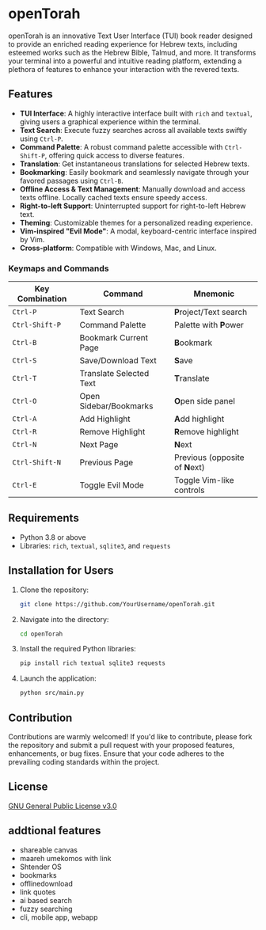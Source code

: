 # openTorah

openTorah is an innovative Text User Interface (TUI) book reader designed to provide an enriched reading experience for Hebrew texts, including esteemed works such as the Hebrew Bible, Talmud, and more. It transforms your terminal into a powerful and intuitive reading platform, extending a plethora of features to enhance your interaction with the revered texts.

## Features

- **TUI Interface**: A highly interactive interface built with `rich` and `textual`, giving users a graphical experience within the terminal.
- **Text Search**: Execute fuzzy searches across all available texts swiftly using `Ctrl-P`.
- **Command Palette**: A robust command palette accessible with `Ctrl-Shift-P`, offering quick access to diverse features.
- **Translation**: Get instantaneous translations for selected Hebrew texts.
- **Bookmarking**: Easily bookmark and seamlessly navigate through your favored passages using `Ctrl-B`.
- **Offline Access & Text Management**: Manually download and access texts offline. Locally cached texts ensure speedy access.
- **Right-to-left Support**: Uninterrupted support for right-to-left Hebrew text.
- **Theming**: Customizable themes for a personalized reading experience.
- **Vim-inspired "Evil Mode"**: A modal, keyboard-centric interface inspired by Vim.
- **Cross-platform**: Compatible with Windows, Mac, and Linux.

### Keymaps and Commands

| Key Combination | Command                 | Mnemonic                        |
| --------------- | ----------------------- | ------------------------------- |
| `Ctrl-P`        | Text Search             | **P**roject/Text search         |
| `Ctrl-Shift-P`  | Command Palette         | Palette with **P**ower          |
| `Ctrl-B`        | Bookmark Current Page   | **B**ookmark                    |
| `Ctrl-S`        | Save/Download Text      | **S**ave                        |
| `Ctrl-T`        | Translate Selected Text | **T**ranslate                   |
| `Ctrl-O`        | Open Sidebar/Bookmarks  | **O**pen side panel             |
| `Ctrl-A`        | Add Highlight           | **A**dd highlight               |
| `Ctrl-R`        | Remove Highlight        | **R**emove highlight            |
| `Ctrl-N`        | Next Page               | **N**ext                        |
| `Ctrl-Shift-N`  | Previous Page           | Previous (opposite of **N**ext) |
| `Ctrl-E`        | Toggle Evil Mode        | Toggle Vim-like controls        |

## Requirements

- Python 3.8 or above
- Libraries: `rich`, `textual`, `sqlite3`, and `requests`

## Installation for Users

1. Clone the repository:

   ```bash
   git clone https://github.com/YourUsername/openTorah.git
   ```

2. Navigate into the directory:

   ```bash
   cd openTorah
   ```

3. Install the required Python libraries:

   ```bash
   pip install rich textual sqlite3 requests
   ```

4. Launch the application:
   ```bash
   python src/main.py
   ```

## Contribution

Contributions are warmly welcomed! If you'd like to contribute, please fork the repository and submit a pull request with your proposed features, enhancements, or bug fixes. Ensure that your code adheres to the prevailing coding standards within the project.

## License

[GNU General Public License v3.0](https://github.com/spaceCabbage/openTorah/blob/main/LICENSE)

## addtional features

- shareable canvas
- maareh umekomos with link
- Shtender OS
- bookmarks
- offlinedownload
- link quotes
- ai based search
- fuzzy searching
- cli, mobile app, webapp

